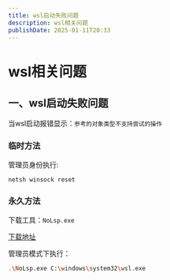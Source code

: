 ```yaml
---
title: wsl启动失败问题
description: wsl相关问题
publishDate: 2025-01-11T20:33
---
```

# wsl相关问题

## 一、wsl启动失败问题

当wsl启动报错显示：`参考的对象类型不支持尝试的操作`

### 临时方法

管理员身份执行:

```bash
netsh winsock reset
```

### 永久方法

下载工具：`NoLsp.exe` 

[下载地址](https://richard-li.lanzouv.com/ibT8a09kvp9a)

管理员模式下执行：

```bash
.\NoLsp.exe C:\windows\system32\wsl.exe
```

